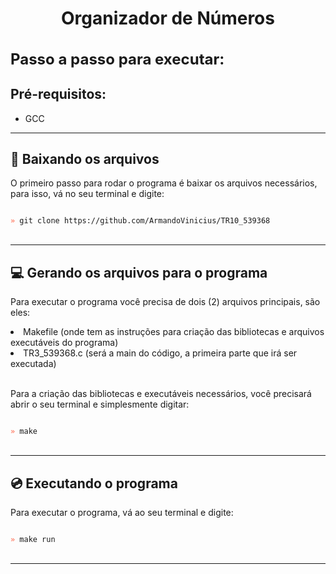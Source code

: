 <h1 align="center">Organizador de Números</h1>

<h1 style="font-size: 24px">Passo a passo para executar:</h1>
<h2>Pré-requisitos:</h2>

- <p>GCC</p>

<hr>
<h2>📂 Baixando os arquivos</h2>
<p>O primeiro passo para rodar o programa é baixar os arquivos necessários, para isso, vá no seu terminal e digite:</p>

<code>
<span style="color: tomato">»</span> git clone https://github.com/ArmandoVinicius/TR10_539368
</code>
<br>

<hr>

<h2>💻 Gerando os arquivos para o programa</h2>
<p>Para executar o programa você precisa de dois (2) arquivos principais, são eles:</p>
<li>Makefile (onde tem as instruções para criação das bibliotecas e arquivos executáveis do programa)</li>
<li>TR3_539368.c (será a main do código, a primeira parte que irá ser executada)</li>

<br>
<p>Para a criação das bibliotecas e executáveis necessários, você precisará abrir o seu terminal e simplesmente digitar:
</p>
<code>
<span style="color: tomato">»</span> make
</code>

<br>
<hr>
<h2>💿 Executando o programa</h2>
<p>Para executar o programa, vá ao seu terminal e digite:</p>
<code>
<span style="color: tomato">»</span> make run
</code>

<br>
<hr>